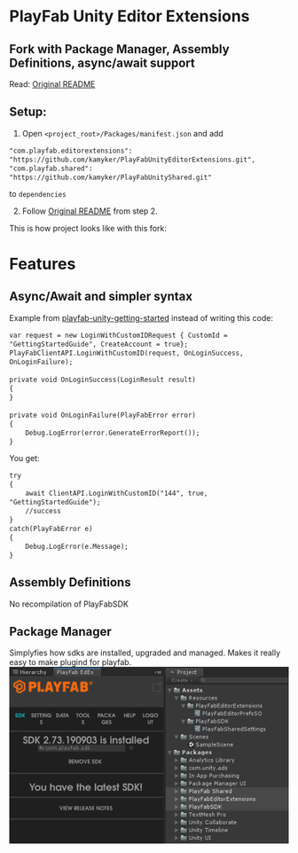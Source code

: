 # PlayFab Unity Editor Extensions

## Fork with Package Manager, Assembly Definitions, async/await support

Read: [Original README](https://github.com/PlayFab/UnityEditorExtensions/blob/master/README.md)

## Setup:
  
  1. Open `<project_root>/Packages/manifest.json` and add
  ```
  "com.playfab.editorextensions": "https://github.com/kamyker/PlayFabUnityEditorExtensions.git",
  "com.playfab.shared": "https://github.com/kamyker/PlayFabUnityShared.git"
  ```
  to `dependencies`
  
  2. Follow [Original README](https://github.com/PlayFab/UnityEditorExtensions/blob/master/README.md) from step 2.

This is how project looks like with this fork:
# Features
## Async/Await and simpler syntax
Example from  [playfab-unity-getting-started](https://api.playfab.com/docs/getting-started/unity-getting-started) instead of writing this code:
```
var request = new LoginWithCustomIDRequest { CustomId = "GettingStartedGuide", CreateAccount = true};
PlayFabClientAPI.LoginWithCustomID(request, OnLoginSuccess, OnLoginFailure);

private void OnLoginSuccess(LoginResult result)
{
}

private void OnLoginFailure(PlayFabError error)
{
    Debug.LogError(error.GenerateErrorReport());
}
```
You get:
```
try
{
    await ClientAPI.LoginWithCustomID("144", true, "GettingStartedGuide");
    //success
}
catch(PlayFabError e)
{
    Debug.LogError(e.Message);
}
```
## Assembly Definitions
No recompilation of PlayFabSDK

## Package Manager
Simplyfies how sdks are installed, upgraded and managed. Makes it really easy to make plugind for playfab.
![project](_repoAssets/img/EdEx_Project.png?raw=true "Title")

